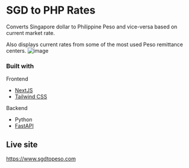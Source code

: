 # SGD to PHP Rates

Converts Singapore dollar to Philippine Peso and vice-versa based on current market rate.

Also displays current rates from some of the most used Peso remittance centers.
![image](https://user-images.githubusercontent.com/25724464/218394270-1d38c568-02a2-45c2-88f8-8d21dc828738.png)

### Built with
Frontend
- [NextJS](https://nextjs.org)
- [Tailwind CSS](https://tailwindcss.com)

Backend
- Python
- [FastAPI](https://fastapi.tiangolo.com)

## Live site
https://www.sgdtopeso.com
